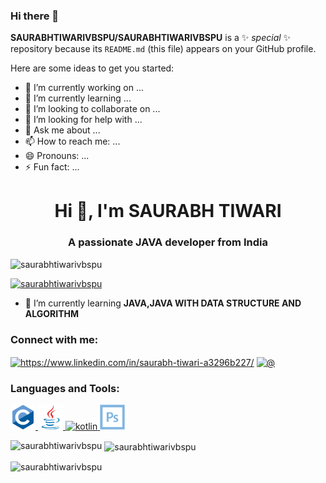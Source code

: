 ### Hi there 👋

**SAURABHTIWARIVBSPU/SAURABHTIWARIVBSPU** is a ✨ _special_ ✨ repository because its `README.md` (this file) appears on your GitHub profile.

Here are some ideas to get you started:

- 🔭 I’m currently working on ...
- 🌱 I’m currently learning ...
- 👯 I’m looking to collaborate on ...
- 🤔 I’m looking for help with ...
- 💬 Ask me about ...
- 📫 How to reach me: ...
- 😄 Pronouns: ...
- ⚡ Fun fact: ...
<h1 align="center">Hi 👋, I'm SAURABH TIWARI</h1>
<h3 align="center">A passionate JAVA developer from India</h3>

<p align="left"> <img src="https://komarev.com/ghpvc/?username=saurabhtiwarivbspu&label=Profile%20views&color=0e75b6&style=flat" alt="saurabhtiwarivbspu" /> </p>

<p align="left"> <a href="https://github.com/ryo-ma/github-profile-trophy"><img src="https://github-profile-trophy.vercel.app/?username=saurabhtiwarivbspu" alt="saurabhtiwarivbspu" /></a> </p>

- 🌱 I’m currently learning **JAVA,JAVA WITH DATA STRUCTURE AND ALGORITHM**

<h3 align="left">Connect with me:</h3>
<p align="left">
<a href="https://linkedin.com/in/https://www.linkedin.com/in/saurabh-tiwari-a3296b227/" target="blank"><img align="center" src="https://raw.githubusercontent.com/rahuldkjain/github-profile-readme-generator/master/src/images/icons/Social/linked-in-alt.svg" alt="https://www.linkedin.com/in/saurabh-tiwari-a3296b227/" height="30" width="40" /></a>
<a href="https://www.hackerearth.com/@" target="blank"><img align="center" src="https://raw.githubusercontent.com/rahuldkjain/github-profile-readme-generator/master/src/images/icons/Social/hackerearth.svg" alt="@" height="30" width="40" /></a>
</p>

<h3 align="left">Languages and Tools:</h3>
<p align="left"> <a href="https://www.cprogramming.com/" target="_blank" rel="noreferrer"> <img src="https://raw.githubusercontent.com/devicons/devicon/master/icons/c/c-original.svg" alt="c" width="40" height="40"/> </a> <a href="https://www.java.com" target="_blank" rel="noreferrer"> <img src="https://raw.githubusercontent.com/devicons/devicon/master/icons/java/java-original.svg" alt="java" width="40" height="40"/> </a> <a href="https://kotlinlang.org" target="_blank" rel="noreferrer"> <img src="https://www.vectorlogo.zone/logos/kotlinlang/kotlinlang-icon.svg" alt="kotlin" width="40" height="40"/> </a> <a href="https://www.photoshop.com/en" target="_blank" rel="noreferrer"> <img src="https://raw.githubusercontent.com/devicons/devicon/master/icons/photoshop/photoshop-line.svg" alt="photoshop" width="40" height="40"/> </a> </p>

<p><img align="left" src="https://github-readme-stats.vercel.app/api/top-langs?username=saurabhtiwarivbspu&show_icons=true&locale=en&layout=compact" alt="saurabhtiwarivbspu" /></p>

<p>&nbsp;<img align="center" src="https://github-readme-stats.vercel.app/api?username=saurabhtiwarivbspu&show_icons=true&locale=en" alt="saurabhtiwarivbspu" /></p>

<p><img align="center" src="https://github-readme-streak-stats.herokuapp.com/?user=saurabhtiwarivbspu&" alt="saurabhtiwarivbspu" /></p>

